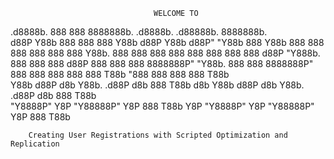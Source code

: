                                     WELCOME TO

  .d8888b.      888     888     8888888b.       .d8888b.       .d88888b.      8888888b.  
 d88P  Y88b     888     888     888   Y88b     d88P  Y88b     d88P" "Y88b     888   Y88b 
 888    888     888     888     888    888     Y88b.          888     888     888    888 
 888            888     888     888   d88P      "Y888b.       888     888     888   d88P 
 888            888     888     8888888P"          "Y88b.     888     888     8888888P"  
 888    888     888     888     888 T88b             "888     888     888     888 T88b   
 Y88b  d88P d8b Y88b. .d88P d8b 888  T88b  d8b Y88b  d88P d8b Y88b. .d88P d8b 888  T88b  
  "Y8888P"  Y8P  "Y88888P"  Y8P 888   T88b Y8P  "Y8888P"  Y8P  "Y88888P"  Y8P 888   T88b 

        Creating User Registrations with Scripted Optimization and Replication

